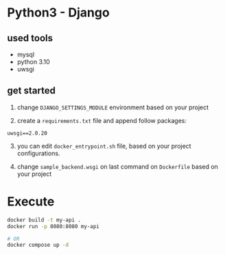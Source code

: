 
# Python3 - Django

## used tools

- mysql
- python 3.10
- uwsgi

## get started

1. change `DJANGO_SETTINGS_MODULE` environment based on your project

2. create a `requirements.txt` file and append follow packages:
```
uwsgi==2.0.20 
```

3. you can edit `docker_entrypoint.sh` file, based on your project configurations.

4. change `sample_backend.wsgi` on last command on `Dockerfile` based on your project

# Execute

```sh
docker build -t my-api .  
docker run -p 8080:8080 my-api

# OR
docker compose up -d
```


